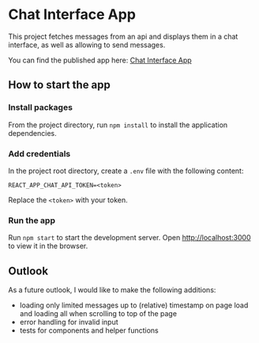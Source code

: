 # Chat Interface App

This project fetches messages from an api and displays them in a chat interface, as well as allowing to send messages.

You can find the published app here: [Chat Interface App](https://chat-interface-app.netlify.app)

## How to start the app

### Install packages

From the project directory, run `npm install` to install the application dependencies.

### Add credentials

In the project root directory, create a `.env` file with the following content:
```
REACT_APP_CHAT_API_TOKEN=<token>
```

Replace the `<token>` with your token.

### Run the app
    
Run `npm start` to start the development server.
Open [http://localhost:3000](http://localhost:3000) to view it in the browser.

## Outlook

As a future outlook, I would like to make the following additions:
- loading only limited messages up to (relative) timestamp on page load and loading all when scrolling to top of the page
- error handling for invalid input
- tests for components and helper functions
